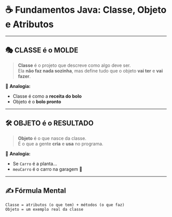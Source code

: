 # ☕ Fundamentos Java: Classe, Objeto e Atributos

---

## 🎭 CLASSE é o MOLDE

> **Classe** é o projeto que descreve como algo deve ser.  
> Ela **não faz nada sozinha**, mas define tudo que o objeto **vai ter** e **vai fazer**.

🔁 **Analogia:**
- Classe é como a **receita do bolo**
- Objeto é o **bolo pronto**

---

## 🛠️ OBJETO é o RESULTADO

> **Objeto** é o que nasce da classe.  
> É o que a gente **cria** e **usa** no programa.

🔁 **Analogia:**
- Se `Carro` é a planta...
- `meuCarro` é o carro na garagem 🚗

---

## ✍️ Fórmula Mental

```text
Classe = atributos (o que tem) + métodos (o que faz)
Objeto = um exemplo real da classe
